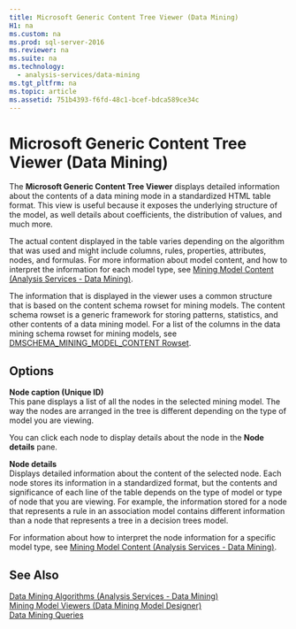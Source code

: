 ```yaml
---
title: Microsoft Generic Content Tree Viewer (Data Mining)
H1: na
ms.custom: na
ms.prod: sql-server-2016
ms.reviewer: na
ms.suite: na
ms.technology: 
  - analysis-services/data-mining
ms.tgt_pltfrm: na
ms.topic: article
ms.assetid: 751b4393-f6fd-48c1-bcef-bdca589ce34c
---
```

# Microsoft Generic Content Tree Viewer (Data Mining)
  The **Microsoft Generic Content Tree Viewer** displays detailed information about the contents of a data mining mode in a standardized HTML table format. This view is useful because it exposes the underlying structure of the model, as well details about coefficients, the distribution of values, and much more.  
  
 The actual content displayed in the table varies depending on the algorithm that was used and might include columns, rules, properties, attributes, nodes, and formulas. For more information about model content, and how to interpret the information for each model type, see [Mining Model Content &#40;Analysis Services - Data Mining&#41;](../../Topics/TopicNameNotContainA/Mining-Model-Content--Analysis-Services---Data-Mining-.md).  
  
 The information that is displayed in the viewer uses a common structure that is based on the content schema rowset for mining models. The content schema rowset is a generic framework for storing patterns, statistics, and other contents of a data mining model. For a list of the columns in the data mining schema rowset for mining models, see [DMSCHEMA_MINING_MODEL_CONTENT Rowset](../Topic/DMSCHEMA_MINING_MODEL_CONTENT%20Rowset.md).  
  
## Options  
 **Node caption \(Unique ID\)**  
 This pane displays a list of all the nodes in the selected mining model. The way the nodes are arranged in the tree is different depending on the type of model you are viewing.  
  
 You can click each node to display details about the node in the **Node details** pane.  
  
 **Node details**  
 Displays detailed information about the content of the selected node. Each node stores its information in a standardized format, but the contents and significance of each line of the table depends on the type of model or type of node that you are viewing. For example, the information stored for a node that represents a rule in an association model contains different information than a node that represents a tree in a decision trees model.  
  
 For information about how to interpret the node information for a specific model type, see [Mining Model Content &#40;Analysis Services - Data Mining&#41;](../../Topics/TopicNameNotContainA/Mining-Model-Content--Analysis-Services---Data-Mining-.md).  
  
## See Also  
 [Data Mining Algorithms &#40;Analysis Services - Data Mining&#41;](../../Topics/TopicNameNotContainA/Data-Mining-Algorithms--Analysis-Services---Data-Mining-.md)   
 [Mining Model Viewers &#40;Data Mining Model Designer&#41;](../../Topics/TopicNameNotContainA/Mining-Model-Viewers--Data-Mining-Model-Designer-.md)   
 [Data Mining Queries](../../Topics/TopicNameNotContainA/Data-Mining-Queries.md)  
  
  